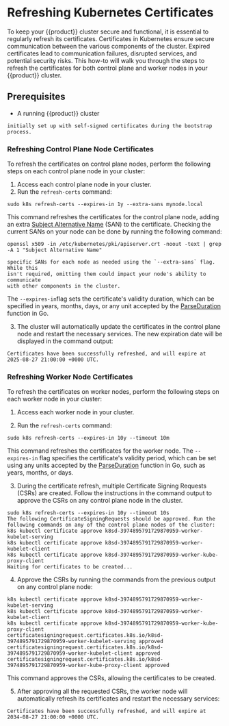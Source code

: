 # Refreshing Kubernetes Certificates

To keep your {{product}} cluster secure and functional, it is essential
to regularly refresh its certificates. Certificates in Kubernetes ensure
secure communication between the various components of the cluster. Expired
certificates lead to communication failures, disrupted services, and potential
security risks. This how-to will walk you through
the steps to refresh the certificates for both control plane and worker
nodes in your {{product}} cluster.

## Prerequisites

- A running {{product}} cluster

```{note} To refresh the certificates in your cluster, make sure it was
initially set up with self-signed certificates during the bootstrap process.
```

### Refreshing Control Plane Node Certificates

To refresh the certificates on control plane nodes, perform the following steps
on each control plane node in your cluster:

1. Access each control plane node in your cluster.
2. Run the `refresh-certs` command:

```
sudo k8s refresh-certs --expires-in 1y --extra-sans mynode.local
```

This command refreshes the certificates for the control plane node, adding an
extra [Subject Alternative Name][] (SAN) to the certificate. Checking the
current SANs on your node can be done by running the following command:

```
openssl x509 -in /etc/kubernetes/pki/apiserver.crt -noout -text | grep -A 1 "Subject Alternative Name"
```

```{note} If your node setup includes additional SANs, be sure to provide the
specific SANs for each node as needed using the `--extra-sans` flag. While this
isn't required, omitting them could impact your node's ability to communicate
with other components in the cluster.
```

The `--expires-in`flag sets the certificate's validity duration, which can
be specified in years, months, days, or any unit accepted by the
[ParseDuration][] function in Go.

3. The cluster will automatically update the certificates in the control plane
node and restart the necessary services. The new expiration date will be
displayed in the command output:

```
Certificates have been successfully refreshed, and will expire at 2025-08-27 21:00:00 +0000 UTC.
```

### Refreshing Worker Node Certificates

To refresh the certificates on worker nodes, perform the following steps on
each worker node in your cluster:

1. Access each worker node in your cluster.

2. Run the `refresh-certs` command:

```
sudo k8s refresh-certs --expires-in 10y --timeout 10m
```

This command refreshes the certificates for the worker node. The `--expires-in`
flag specifies the certificate's validity period, which can be set using any
units accepted by the [ParseDuration][] function in Go, such as years, months,
or days.

3. During the certificate refresh, multiple Certificate Signing Requests (CSRs)
are created. Follow the instructions in the command output to approve the CSRs
on any control plane node in the cluster.

```
sudo k8s refresh-certs --expires-in 10y --timeout 10s
The following CertificateSigningRequests should be approved. Run the following commands on any of the control plane nodes of the cluster:
k8s kubectl certificate approve k8sd-3974895791729870959-worker-kubelet-serving
k8s kubectl certificate approve k8sd-3974895791729870959-worker-kubelet-client
k8s kubectl certificate approve k8sd-3974895791729870959-worker-kube-proxy-client
Waiting for certificates to be created...
```

4. Approve the CSRs by running the commands from the previous output on any
control plane node:

```
k8s kubectl certificate approve k8sd-3974895791729870959-worker-kubelet-serving
k8s kubectl certificate approve k8sd-3974895791729870959-worker-kubelet-client
k8s kubectl certificate approve k8sd-3974895791729870959-worker-kube-proxy-client
certificatesigningrequest.certificates.k8s.io/k8sd-3974895791729870959-worker-kubelet-serving approved
certificatesigningrequest.certificates.k8s.io/k8sd-3974895791729870959-worker-kubelet-client approved
certificatesigningrequest.certificates.k8s.io/k8sd-3974895791729870959-worker-kube-proxy-client approved
```

This command approves the CSRs, allowing the certificates to be created.

5. After approving all the requested CSRs, the worker node will automatically
refresh its certificates and restart the necessary services:

```
Certificates have been successfully refreshed, and will expire at 2034-08-27 21:00:00 +0000 UTC.
```

<!-- Links -->

[ParseDuration]: https://pkg.go.dev/time#ParseDuration
[Subject Alternative Name]: https://datatracker.ietf.org/doc/html/rfc5280#section-4.2.1.6
